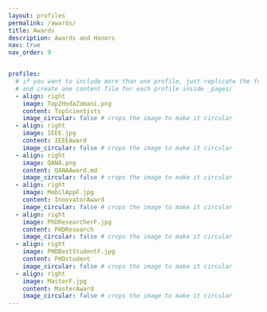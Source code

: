 ```yaml
---
layout: profiles
permalink: /awards/
title: Awards
description: Awards and Honors 
nav: true
nav_order: 9


profiles:
  # if you want to include more than one profile, just replicate the following block
  # and create one content file for each profile inside _pages/
  - align: right
    image: Top2HodaZamani.png
    content: TopScientists
    image_circular: false # crops the image to make it circular
  - align: right
    image: IEEE.jpg
    content: IEEEAward
    image_circular: false # crops the image to make it circular
  - align: right
    image: QANA.png
    content: QANAAward.md
    image_circular: false # crops the image to make it circular
  - align: right
    image: MobilAppF.jpg
    content: InnovatorAward
    image_circular: false # crops the image to make it circular
  - align: right
    image: PhDResearcherF.jpg
    content: PHDResearch
    image_circular: false # crops the image to make it circular
  - align: right
    image: PHDBestStudentF.jpg
    content: PHDstudent
    image_circular: false # crops the image to make it circular
  - align: right
    image: MasterF.jpg
    content: MasterAward
    image_circular: false # crops the image to make it circular
---
```

